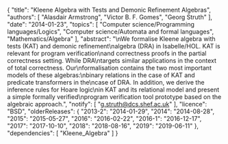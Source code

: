 {
    "title": "Kleene Algebra with Tests and Demonic Refinement Algebras",
    "authors": [
        "Alasdair Armstrong",
        "Victor B. F. Gomes",
        "Georg Struth"
    ],
    "date": "2014-01-23",
    "topics": [
        "Computer science/Programming languages/Logics",
        "Computer science/Automata and formal languages",
        "Mathematics/Algebra"
    ],
    "abstract": "\nWe formalise Kleene algebra with tests (KAT) and demonic refinement\nalgebra (DRA) in Isabelle/HOL. KAT is relevant for program verification\nand correctness proofs in the partial correctness setting. While DRA\ntargets similar applications in the context of total correctness. Our\nformalisation contains the two most important models of these algebras:\nbinary relations in the case of KAT and predicate transformers in the\ncase of DRA. In addition, we derive the inference rules for Hoare logic\nin KAT and its relational model and present a simple formally verified\nprogram verification tool prototype based on the algebraic approach.",
    "notify": [
        "g.struth@dcs.shef.ac.uk"
    ],
    "licence": "BSD",
    "olderReleases": {
        "2013-2": "2014-01-29",
        "2014": "2014-08-28",
        "2015": "2015-05-27",
        "2016": "2016-02-22",
        "2016-1": "2016-12-17",
        "2017": "2017-10-10",
        "2018": "2018-08-16",
        "2019": "2019-06-11"
    },
    "dependencies": [
        "Kleene_Algebra"
    ]
}